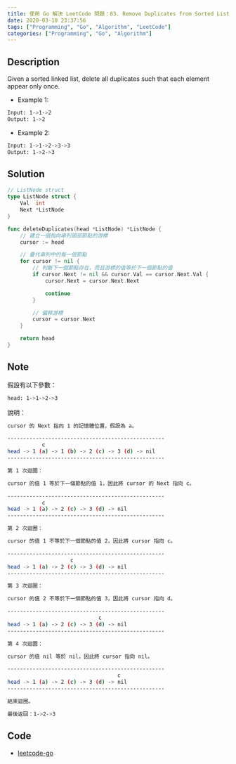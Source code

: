 ```yaml
---
title: 使用 Go 解決 LeetCode 問題：83. Remove Duplicates from Sorted List
date: 2020-03-10 23:37:56
tags: ["Programming", "Go", "Algorithm", "LeetCode"]
categories: ["Programming", "Go", "Algorithm"]
---
```


## Description

Given a sorted linked list, delete all duplicates such that each element appear only once.

- Example 1:

```bash
Input: 1->1->2
Output: 1->2
```

- Example 2:

```bash
Input: 1->1->2->3->3
Output: 1->2->3
```

## Solution

```go
// ListNode struct
type ListNode struct {
	Val  int
	Next *ListNode
}

func deleteDuplicates(head *ListNode) *ListNode {
	// 建立一個指向串列頭部節點的游標
	cursor := head

	// 疊代串列中的每一個節點
	for cursor != nil {
		// 判斷下一個節點存在，而且游標的值等於下一個節點的值
		if cursor.Next != nil && cursor.Val == cursor.Next.Val {
			cursor.Next = cursor.Next.Next

			continue
		}

		// 偏移游標
		cursor = cursor.Next
	}

	return head
}
```

## Note

假設有以下參數：

```bash
head: 1->1->2->3
```

說明：

```bash
cursor 的 Next 指向 1 的記憶體位置，假設為 a。

--------------------------------------------------
           c
head -> 1 (a) -> 1 (b) -> 2 (c) -> 3 (d) -> nil
--------------------------------------------------

第 1 次迴圈：

cursor 的值 1 等於下一個節點的值 1，因此將 cursor 的 Next 指向 c。

--------------------------------------------------
           c
head -> 1 (a) -> 2 (c) -> 3 (d) -> nil
--------------------------------------------------

第 2 次迴圈：

cursor 的值 1 不等於下一個節點的值 2，因此將 cursor 指向 c。

--------------------------------------------------
                    c
head -> 1 (a) -> 2 (c) -> 3 (d) -> nil
--------------------------------------------------

第 3 次迴圈：

cursor 的值 2 不等於下一個節點的值 3，因此將 cursor 指向 d。

--------------------------------------------------
                             c
head -> 1 (a) -> 2 (c) -> 3 (d) -> nil
--------------------------------------------------

第 4 次迴圈：

cursor 的值 nil 等於 nil，因此將 cursor 指向 nil。

--------------------------------------------------
                                   c
head -> 1 (a) -> 2 (c) -> 3 (d) -> nil
--------------------------------------------------

結束迴圈。

最後返回：1->2->3
```

## Code

- [leetcode-go](https://github.com/memochou1993/leetcode-go)

